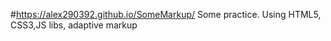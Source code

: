 #https://alex290392.github.io/SomeMarkup/
Some practice. Using  HTML5, CSS3,JS libs, adaptive markup
